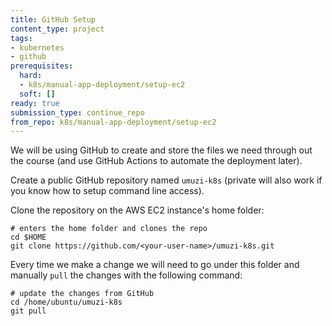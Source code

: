 ```yaml
---
title: GitHub Setup
content_type: project
tags:
- kubernetes
- github
prerequisites:
  hard:
  - k8s/manual-app-deployment/setup-ec2
  soft: []
ready: true
submission_type: continue_repo
from_repo: k8s/manual-app-deployment/setup-ec2
---
```


We will be using GitHub to create and store the files we need through out the course (and use GitHub Actions to automate the deployment later).

Create a public GitHub repository named `umuzi-k8s` (private will also work if you know how to setup command line access).

Clone the repository on the AWS EC2 instance's home folder:

```
# enters the home folder and clones the repo
cd $HOME
git clone https://github.com/<your-user-name>/umuzi-k8s.git
```

Every time we make a change we will need to go under this folder and manually `pull` the changes with the following command:

```
# update the changes from GitHub
cd /home/ubuntu/umuzi-k8s
git pull
```
